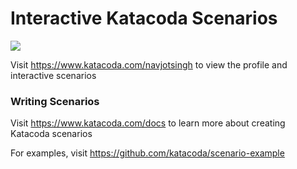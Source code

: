 # Interactive Katacoda Scenarios

[![](http://shields.katacoda.com/katacoda/navjotsingh/count.svg)](https://www.katacoda.com/navjotsingh "Get your profile on Katacoda.com")

Visit https://www.katacoda.com/navjotsingh to view the profile and interactive scenarios

### Writing Scenarios
Visit https://www.katacoda.com/docs to learn more about creating Katacoda scenarios

For examples, visit https://github.com/katacoda/scenario-example
